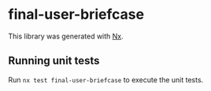 # final-user-briefcase

This library was generated with [Nx](https://nx.dev).

## Running unit tests

Run `nx test final-user-briefcase` to execute the unit tests.
